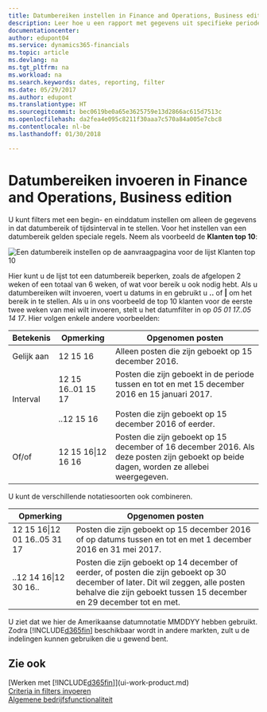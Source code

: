 ```yaml
---
title: Datumbereiken instellen in Finance and Operations, Business edition | Microsoft Docs
description: Leer hoe u een rapport met gegevens uit specifieke perioden op basis van datumbereiken in Finance and Operations, Business edition maakt.
documentationcenter: 
author: edupont04
ms.service: dynamics365-financials
ms.topic: article
ms.devlang: na
ms.tgt_pltfrm: na
ms.workload: na
ms.search.keywords: dates, reporting, filter
ms.date: 05/29/2017
ms.author: edupont
ms.translationtype: HT
ms.sourcegitcommit: bec0619be0a65e3625759e13d2866ac615d7513c
ms.openlocfilehash: da2fea4e095c8211f30aaa7c570a84a005e7cbc8
ms.contentlocale: nl-be
ms.lasthandoff: 01/30/2018

---
```

# <a name="entering-date-ranges-in-finance-and-operations-business-edition"></a>Datumbereiken invoeren in Finance and Operations, Business edition 
U kunt filters met een begin- en einddatum instellen om alleen de gegevens in dat datumbereik of tijdsinterval in te stellen. Voor het instellen van een datumbereik gelden speciale regels. Neem als voorbeeld de **Klanten top 10**:

![Een datumbereik instellen op de aanvraagpagina voor de lijst Klanten top 10](./media/ui-enter-date-ranges/customer-top10-list.png)

Hier kunt u de lijst tot een datumbereik beperken, zoals de afgelopen 2 weken of een totaal van 6 weken, of wat voor bereik u ook nodig hebt. Als u datumbereiken wilt invoeren, voert u datums in en gebruikt u **..** of **|** om het bereik in te stellen. Als u in ons voorbeeld de top 10 klanten voor de eerste twee weken van mei wilt invoeren, stelt u het datumfilter in op *05 01 17..05 14 17*.
Hier volgen enkele andere voorbeelden:

| Betekenis | Opmerking | Opgenomen posten |
|---|---|---|
|Gelijk aan| 12 15 16 |Alleen posten die zijn geboekt op 15 december 2016.|
|Interval| 12 15 16..01 15 17<br /><br />..12 15 16|Posten die zijn geboekt in de periode tussen en tot en met 15 december 2016 en 15 januari 2017.<br /><br />Posten die zijn geboekt op 15 december 2016 of eerder.|
|Of/of|12 15 16&#124;12 16 16|Posten die zijn geboekt op 15 december of 16 december 2016. Als deze posten zijn geboekt op beide dagen, worden ze allebei weergegeven.|

U kunt de verschillende notatiesoorten ook combineren.

| Opmerking | Opgenomen posten |
|---|---|
|12 15 16&#124;12 01 16..05 31 17 | Posten die zijn geboekt op 15 december 2016 of op datums tussen en tot en met 1 december 2016 en 31 mei 2017. |
|..12 14 16&#124;12 30 16.. | Posten die zijn geboekt op 14 december of eerder, of posten die zijn geboekt op 30 december of later. Dit wil zeggen, alle posten behalve die zijn geboekt tussen 15 december en 29 december tot en met. |

U ziet dat we hier de Amerikaanse datumnotatie MMDDYY hebben gebruikt. Zodra [!INCLUDE[d365fin](includes/d365fin_md.md)] beschikbaar wordt in andere markten, zult u de indelingen kunnen gebruiken die u gewend bent.

## <a name="see-also"></a>Zie ook
[Werken met [!INCLUDE[d365fin](includes/d365fin_long_md.md)]](ui-work-product.md)  
[Criteria in filters invoeren](ui-enter-criteria-filters.md)  
[Algemene bedrijfsfunctionaliteit](ui-across-business-areas.md)


